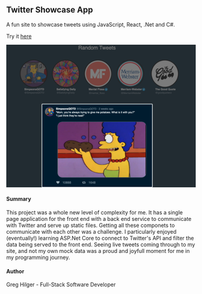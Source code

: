 ## Twitter Showcase App

A fun site to showcase tweets using JavaScript, React, .Net and C#.

Try it [here](https://twittershowcaseapp.azurewebsites.net)

![](ClientApp/src/Images/preview.png)

#### Summary

This project was a whole new level of complexity for me.  It has a single page application for the front end with a back end service to communicate
with Twitter and serve up static files. Getting all these componets to communicate with each other was a challenge. I particularly enjoyed (eventually!)
learning ASP.Net Core to connect to Twitter's API and filter the data being served to the front end. Seeing live tweets coming through to my site, and not
my own mock data was a proud and joyfull moment for me in my programming journey.


#### Author

Greg Hilger - Full-Stack Software Developer 
